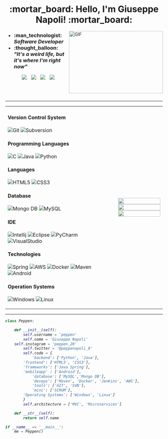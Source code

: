 <h1 align="center"> :mortar_board: Hello, I'm Giuseppe Napoli! :mortar_board: </h1>

<img align="right" top="500" height="200" width="300" alt="GIF" src="https://media.giphy.com/media/SWoSkN6DxTszqIKEqv/giphy.gif">

 <div class="icons-social">
 	<div>
 		<h3> <ul align="left">
			<li>:man_technologist: <i>Software Developer</i> </li>
			<li>:thought_balloon: <i>"It's a weird life, but it's where I'm right now"<i> </li>
		      </ul>
		</h3>
	</div>
	<div align="center">
        <a style="margin-left: 10px;" target="_blank" href="https://www.linkedin.com/in/giuseppe-napoli-768563169/">
		<img src="https://img.icons8.com/doodle/40/000000/linkedin--v2.png"></a>
        <a style="margin-left: 10px;" target="_blank" href="https://github.com/Peppen">
		<img src="https://img.icons8.com/doodle/40/000000/github--v1.png"></a>
        <a style="margin-left: 10px;" target="_blank" href="https://www.instagram.com/peppen_20/">
		<img src="https://img.icons8.com/doodle/40/000000/instagram-new--v2.png"></a>
	<a style="margin-left: 10px;" target="_blank" href="https://twitter.com/PeppeNapoli_8">
		<img src="https://img.icons8.com/doodle/1x/twitter-squared--v2.png" ></a>
	</div>
 </div>
 
 <br>
 <br>
 <br>
 
 ---

<table width="120%" align="center">

 <tr>
    <td width="70%">

#### Version Control System

![Git](https://img.shields.io/badge/-Git-05122A?style=flat&logo=git)
![Subversion](https://img.shields.io/badge/-Svn-05122A?style=flat&logo=subversion)

#### Programming Languages

![C](https://img.shields.io/badge/C-05122A?style=flat&logo=C&logoColor=white)
![Java](https://img.shields.io/badge/Java-05122A?style=flat&logo=Java&logoColor=white)
![Python](https://img.shields.io/badge/Python-05122A?style=flat&logo=Python&logoColor=white)

#### Languages
![HTML5](https://img.shields.io/badge/HTML5-05122A?style=flat&logo=html5&logoColor=white)
![CSS3](https://img.shields.io/badge/CSS3-05122A?style=flat&logo=css3&logoColor=white)

#### Database

![Mongo DB](https://img.shields.io/badge/MongoDB-05122A?style=flat&logo=mongo&logoColor=white)
![MySQL](https://img.shields.io/badge/MySQL-05122A?style=flat&logo=mysql&logoColor=A8B9CC)

#### IDE

![Intellij](https://img.shields.io/badge/-IntelliJ-05122A?&logo=intelliJ)
![Eclipse](https://img.shields.io/badge/-Eclipse-05122A?style=flat&logo=eclipse)
![PyCharm](https://img.shields.io/badge/-PyCharm-05122A?style=flat&logo=pycharm)
![VisualStudio](https://img.shields.io/badge/-VisualStudio-05122A?style=flat&logo=visualstudio)

#### Technologies

![Spring](https://img.shields.io/badge/-Spring-05122A?&logo=Spring)
![AWS](https://img.shields.io/badge/Amazon_AWS-05122A?style=flat&logo=amazon-aws&logoColor=white)
![Docker](https://img.shields.io/badge/-Docker-05122A?&logo=Docker)
![Maven](https://img.shields.io/badge/Maven-05122A?style=flat&logo=Maven&logoColor=white)
![Android](https://img.shields.io/badge/Android-05122A?style=flat&logo=android&logoColor=white)

#### Operation Systems

![Windows](https://img.shields.io/badge/Windows-05122A?style=flat&logo=windows&logoColor=white)
![Linux](https://img.shields.io/badge/Linux-05122A?style=flat&logo=linux&logoColor=black)



     
</td>
    <td>

<p>
  <img width="100%" src="https://github-readme-stats.vercel.app/api?username=peppen&theme=algolia&show_icons=true&bg_color=transparent&title_color=navy&text_color=black" />
 </br>
  <img width="100%" src="https://github-readme-streak-stats.herokuapp.com/?user=peppen"/>
 </br>
  <img width="100%" src="https://github-readme-stats.vercel.app/api/top-langs/?username=peppen&exclude_repo=Portfolio,HomePal&langs_count=7&layout=compact&bg_color=transparent" />
</p>
     
  </td>
 </tr>
</table>

---

`````Python
class Peppen:

    def __init__(self):
        self.username = 'peppen'
        self.name = 'Giuseppe Napoli'
	self.instagram = 'peppen_20'
        self.twitter = '@peppenapoli_8'
        self.code = {
            'backend': ['Python', 'Java'],
	    'frontend': ['HTML5', 'CSS3'],
	    'frameworks': ['Java Spring'],
	    'mobileapp' : ['Android'],
            'database': ['MySQL','Mongo DB'],
            'devops': ['Maven', 'Docker', 'Jenkins', 'AWS'],
            'tools': ['GIT', 'SVN'],
            'misc': ['SCRUM'],
	    'Operating Systems': ['Windows', 'Linux']
        }
        self.architecture = ['MVC', 'Microservices']

    def __str__(self):
        return self.name

if __name__ == '__main__':
    me = Peppen()
`````










